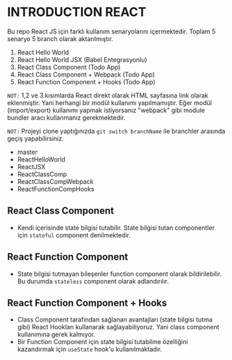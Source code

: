 # INTRODUCTION REACT
Bu repo React JS için farklı kullanım senaryolarını içermektedir.
Toplam 5 senaryo 5 branch olarak aktarılmıştır.
1. React Hello World
2. React Hello World JSX (Babel Entegrasyonlu)
3. React Class Component (Todo App)
4. React Class Component + Webpack (Todo App)
5. React Function Component + Hooks (Todo App)

`NOT:` 1,2 ve 3.kısımlarda React direkt olarak HTML sayfasına link olarak eklenmiştir. Yani herhangi bir modül kullanımı yapılmamıştır. Eğer modül (import/export) kullanımı yapmak istiyorsanız "webpack" gibi module bundler aracı kullanmanız gerekmektedir.

`NOT:` Projeyi clone yaptığınızda `git switch branchName` ile branchler arasında geçiş yapabilirsiniz.
- master
- ReactHelloWorld
- ReactJSX
- ReactClassComp
- ReactClassCompWebpack
- ReactFunctionCompHooks

## React Class Component 
* Kendi içerisinde state bilgisi tutabilir. State bilgisi tutan componentler için `stateful` component denilmektedir.

## React Function Component
* State bilgisi tutmayan bileşenler function component olarak bildirilebilir. Bu durumda `stateless` component olarak adlandırılır.

## React Function Component + Hooks
* Class Component tarafından sağlanan avantajları (state bilgisi tutma gibi) React Hookları kullanarak sağlayabiliyoruz. Yani class component kullanımına gerek kalmıyor.
* Bir Function Component için state bilgisi tutabilme özelliğini kazandırmak için `useState` hook'u kullanılmaktadır.

